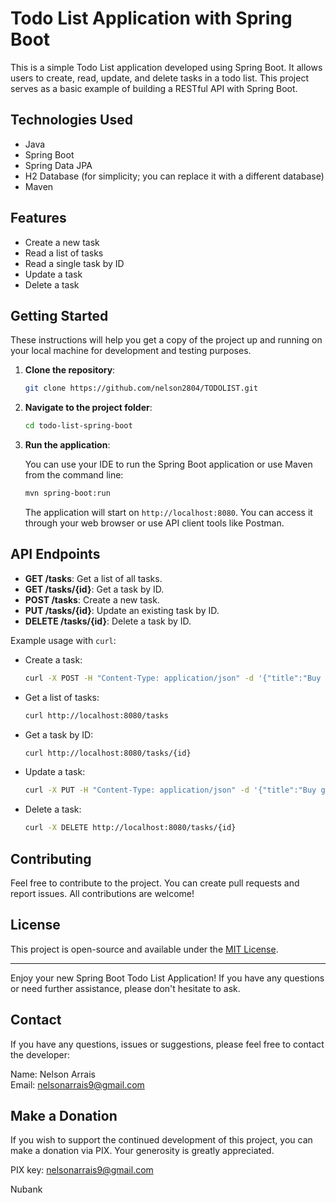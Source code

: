 # Todo List Application with Spring Boot

This is a simple Todo List application developed using Spring Boot. It allows users to create, read, update, and delete tasks in a todo list. This project serves as a basic example of building a RESTful API with Spring Boot.

## Technologies Used

- Java
- Spring Boot
- Spring Data JPA
- H2 Database (for simplicity; you can replace it with a different database)
- Maven

## Features

- Create a new task
- Read a list of tasks
- Read a single task by ID
- Update a task
- Delete a task

## Getting Started

These instructions will help you get a copy of the project up and running on your local machine for development and testing purposes.

1. **Clone the repository**:

   ```bash
   git clone https://github.com/nelson2804/TODOLIST.git
   ```

2. **Navigate to the project folder**:

   ```bash
   cd todo-list-spring-boot
   ```

3. **Run the application**:

   You can use your IDE to run the Spring Boot application or use Maven from the command line:

   ```bash
   mvn spring-boot:run
   ```

   The application will start on `http://localhost:8080`. You can access it through your web browser or use API client tools like Postman.

## API Endpoints

- **GET /tasks**: Get a list of all tasks.
- **GET /tasks/{id}**: Get a task by ID.
- **POST /tasks**: Create a new task.
- **PUT /tasks/{id}**: Update an existing task by ID.
- **DELETE /tasks/{id}**: Delete a task by ID.

Example usage with `curl`:

- Create a task:

   ```bash
   curl -X POST -H "Content-Type: application/json" -d '{"title":"Buy groceries","completed":false}' http://localhost:8080/tasks
   ```

- Get a list of tasks:

   ```bash
   curl http://localhost:8080/tasks
   ```

- Get a task by ID:

   ```bash
   curl http://localhost:8080/tasks/{id}
   ```

- Update a task:

   ```bash
   curl -X PUT -H "Content-Type: application/json" -d '{"title":"Buy groceries","completed":true}' http://localhost:8080/tasks/{id}
   ```

- Delete a task:

   ```bash
   curl -X DELETE http://localhost:8080/tasks/{id}
   ```

## Contributing

Feel free to contribute to the project. You can create pull requests and report issues. All contributions are welcome!

## License

This project is open-source and available under the [MIT License](LICENSE).

---

Enjoy your new Spring Boot Todo List Application! If you have any questions or need further assistance, please don't hesitate to ask.

## Contact

If you have any questions, issues or suggestions, please feel free to contact the developer:

Name: Nelson Arrais <br/>
Email: nelsonarrais9@gmail.com

## Make a Donation

If you wish to support the continued development of this project, you can make a donation via PIX. Your generosity is greatly appreciated.

PIX key: nelsonarrais9@gmail.com

Nubank